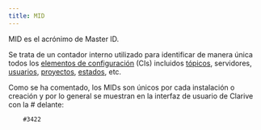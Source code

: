 ```yaml
---
title: MID
---
```


MID es el acrónimo de Master ID.

Se trata de un contador interno utilizado para identificar de manera única 
todos los [elementos de configuración](concepts/ci) (CIs) incluidos 
[tópicos](concepts/topic), servidores, [usuarios](admin/user), [proyectos](concepts/project),
[estados](concepts/status), etc.

Como se ha comentado, los MIDs son únicos por cada instalación o creación y por lo general
se muestran en la interfaz de usuario de Clarive con la # delante:

        #3422
